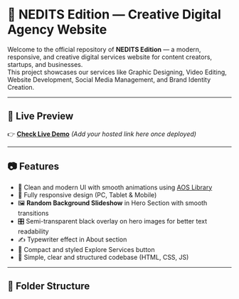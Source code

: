 # 📸 NEDITS Edition — Creative Digital Agency Website

Welcome to the official repository of **NEDITS Edition** — a modern, responsive, and creative digital services website for content creators, startups, and businesses.  
This project showcases our services like Graphic Designing, Video Editing, Website Development, Social Media Management, and Brand Identity Creation.

---

## 🌟 Live Preview

👉 [**Check Live Demo**](#) _(Add your hosted link here once deployed)_

---

## 📷 Features

- 🎨 Clean and modern UI with smooth animations using [AOS Library](https://michalsnik.github.io/aos/)
- 📱 Fully responsive design (PC, Tablet & Mobile)
- 🖼️ **Random Background Slideshow** in Hero Section with smooth transitions
- 🎛️ Semi-transparent black overlay on hero images for better text readability
- ✍️ Typewriter effect in About section
- 🔘 Compact and styled Explore Services button
- 📑 Simple, clear and structured codebase (HTML, CSS, JS)

---

## 📂 Folder Structure


